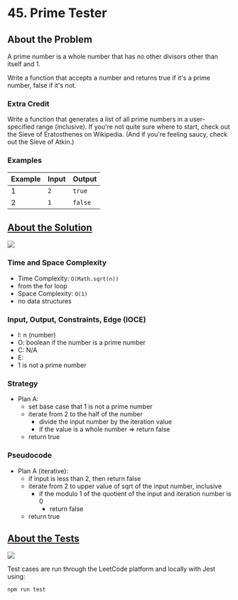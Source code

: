 # 45. Prime Tester

## About the Problem

A prime number is a whole number that has no other divisors other than itself and 1.

Write a function that accepts a number and returns true if it's a prime number, false if it's not.

### Extra Credit

Write a function that generates a list of all prime numbers in a user-specified range (inclusive). If you're not quite sure where to start, check out the Sieve of Eratosthenes on Wikipedia. (And if you're feeling saucy, check out the Sieve of Atkin.)

### Examples

| Example| Input | Output |
| --- | --- | --- |
| 1 | `2` | `true` |
| 2 | `1` | `false` |

## <a href='./primeTester.js'>About the Solution</a>

<img src='https://img.shields.io/badge/JavaScript-F7DF1E.svg?style=for-the-badge&logo=JavaScript&logoColor=black' />

### Time and Space Complexity
 - Time Complexity: `O(Math.sqrt(n))`
  - from the for loop
 - Space Complexity: `O(1)`
  - no data structures

### Input, Output, Constraints, Edge (IOCE)

 - I: n (number)
 - O: boolean if the number is a prime number
 - C: N/A
 - E:
  - 1 is not a prime number

### Strategy
- Plan A:
  - set base case that 1 is not a prime number
  - iterate from 2 to the half of the number
    - divide the input number by the iteration value
    - if the value is a whole number => return false
  - return true

### Pseudocode
- Plan A (iterative):
  - if input is less than 2, then return false
  - iterate from 2 to upper value of sqrt of the input number, inclusive
    - if the modulo 1 of the quotient of the input and iteration number is 0
      - return false
  - return true

## <a href='./primeTester.test.js'>About the Tests</a>

<img src='https://img.shields.io/badge/Jest-C21325.svg?style=for-the-badge&logo=Jest&logoColor=white' />

Test cases are run through the LeetCode platform and locally with Jest using:
```
npm run test
```